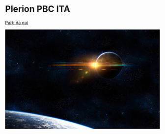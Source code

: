 <!-- _coverpage.md -->

# Plerion PBC ITA

[Parti da qui](/#)

<!-- background image -->
![](/_assets/universe-1408289.jpg)